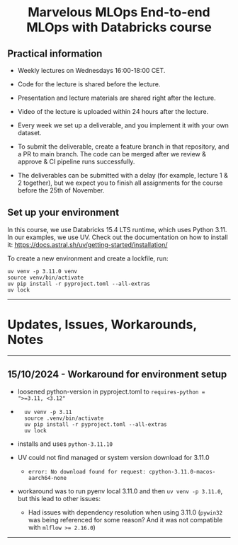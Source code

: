 <h1 align="center">
Marvelous MLOps End-to-end MLOps with Databricks course

## Practical information
- Weekly lectures on Wednesdays 16:00-18:00 CET.
- Code for the lecture is shared before the lecture.
- Presentation and lecture materials are shared right after the lecture.
- Video of the lecture is uploaded within 24 hours after the lecture.

- Every week we set up a deliverable, and you implement it with your own dataset.
- To submit the deliverable, create a feature branch in that repository, and a PR to main branch. The code can be merged after we review & approve & CI pipeline runs successfully.
- The deliverables can be submitted with a delay (for example, lecture 1 & 2 together), but we expect you to finish all assignments for the course before the 25th of November.


## Set up your environment
In this course, we use Databricks 15.4 LTS runtime, which uses Python 3.11.
In our examples, we use UV. Check out the documentation on how to install it: https://docs.astral.sh/uv/getting-started/installation/

To create a new environment and create a lockfile, run:

```shell
uv venv -p 3.11.0 venv
source venv/bin/activate
uv pip install -r pyproject.toml --all-extras
uv lock
```
---

# Updates, Issues, Workarounds, Notes

---
## 15/10/2024 - Workaround for environment setup
- loosened python-version in pyproject.toml to `requires-python = ">=3.11, <3.12"`

- ```shell
    uv venv -p 3.11
    source .venv/bin/activate
    uv pip install -r pyproject.toml --all-extras
    uv lock
    ```

- installs and uses `python-3.11.10`

- UV could not find managed or system version download for 3.11.0
  - ```shell
    error: No download found for request: cpython-3.11.0-macos-aarch64-none
    ```
- workaround was to run pyenv local 3.11.0 and then `uv venv -p 3.11.0`, but this lead to other issues:
    - Had issues with dependency resolution when using 3.11.0 (`pywin32` was being referenced for some reason? And it was not compatible with `mlflow >= 2.16.0`)
---
